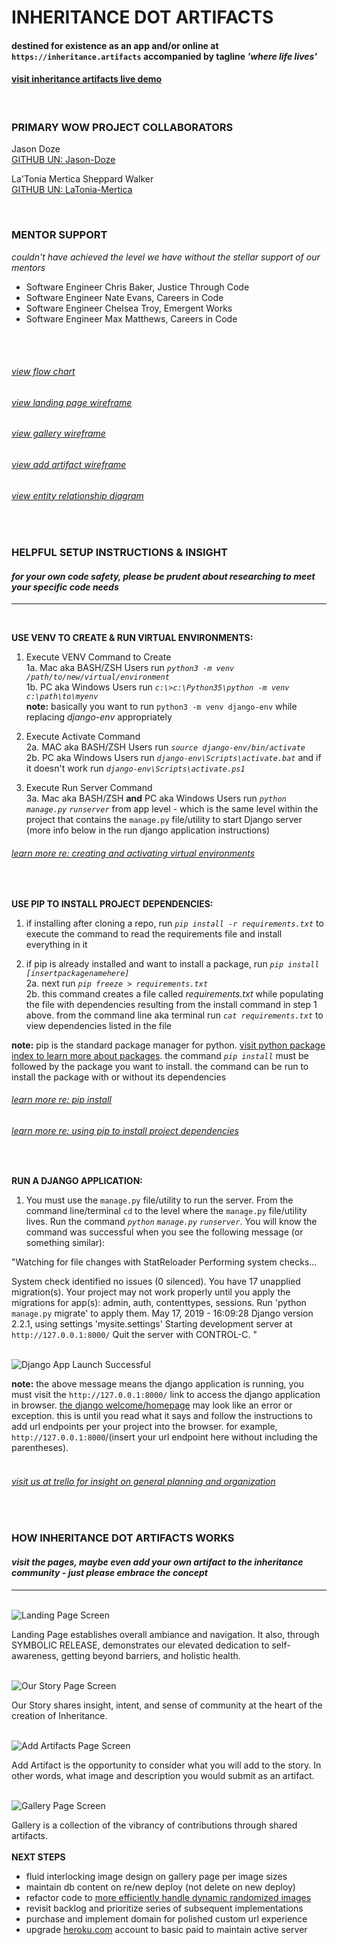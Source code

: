 # **INHERITANCE DOT ARTIFACTS**

#### destined for existence as an app and/or online at `https://inheritance.artifacts` accompanied by tagline _'where life lives'_

#### [visit inheritance artifacts live demo](https://inheritance-artifacts.herokuapp.com/)

<br>

### **PRIMARY WOW PROJECT COLLABORATORS**<br>

Jason Doze<br>
[GITHUB UN: Jason-Doze](https://github.com/Jason-Doze)<br>

La'Tonia Mertica Sheppard Walker<br>
[GITHUB UN: LaTonia-Mertica](https://github.com/LaTonia-Mertica)<br>

<br>

### **MENTOR SUPPORT**<br>

_couldn't have achieved the level we have without the stellar support of our mentors_

- Software Engineer Chris Baker, Justice Through Code
- Software Engineer Nate Evans, Careers in Code
- Software Engineer Chelsea Troy, Emergent Works
- Software Engineer Max Matthews, Careers in Code

<br>

<br>

###### [view flow chart](images/Flowchart.png)

###### [view landing page wireframe](images/landingpagewireframe.png)

###### [view gallery wireframe](images/gallerywireframe.png)

###### [view add artifact wireframe](images/addartifactwireframe.png)

###### [view entity relationship diagram](images/ERD.png)

<br>

### **HELPFUL SETUP INSTRUCTIONS & INSIGHT**

#### <p style="text-align: left">_for your own code safety, please be prudent about researching to meet your specific code needs_</p>

---

<br>

**USE VENV TO CREATE & RUN VIRTUAL ENVIRONMENTS:**<br>

1. Execute VENV Command to Create<br>
   1a. Mac aka BASH/ZSH Users run _`python3 -m venv /path/to/new/virtual/environment`_<br>
   1b. PC aka Windows Users run _`c:\>c:\Python35\python -m venv c:\path\to\myenv`_<br>
   **note:** basically you want to run `python3 -m venv django-env` while replacing _django-env_ appropriately

2. Execute Activate Command<br>
   2a. MAC aka BASH/ZSH Users run _`source django-env/bin/activate`_<br>
   2b. PC aka Windows Users run _`django-env\Scripts\activate.bat`_ and if it doesn't work run _`django-env\Scripts\activate.ps1`_

3. Execute Run Server Command<br>
   3a. Mac aka BASH/ZSH **and** PC aka Windows Users run _`python`_ _`manage.py`_ _`runserver`_ from app level - which is the same level within the project that contains the `manage.py` file/utility to start Django server (more info below in the run django application instructions)

###### [learn more re: creating and activating virtual environments](https://docs.python.org/3/library/venv.html)

<br>

**USE PIP TO INSTALL PROJECT DEPENDENCIES:**<br>

1. if installing after cloning a repo, run _`pip install -r requirements.txt`_ to execute the command to read the requirements file and install everything in it

2. if pip is already installed and want to install a package, run _`pip install [insertpackagenamehere]`_<br>
   2a. next run _`pip freeze > requirements.txt`_<br>
   2b. this command creates a file called _requirements.txt_ while populating the file with dependencies resulting from the install command in step 1 above. from the command line aka terminal run _`cat requirements.txt`_ to view dependencies listed in the file

**note:** pip is the standard package manager for python. [visit python package index to learn more about packages](https://pypi.org/). the command _`pip install`_ must be followed by the package you want to install. the command can be run to install the package with or without its dependencies

###### [learn more re: pip install](https://pip.pypa.io/en/stable/cli/pip_install/)

###### [learn more re: using pip to install project dependencies](https://stackoverflow.com/questions/53925660/installing-python-dependencies-locally-in-project)

<br>

**RUN A DJANGO APPLICATION:**<br>

1. You must use the `manage.py` file/utility to run the server. From the command line/terminal `cd` to the level where the `manage.py` file/utility lives. Run the command _`python`_ _`manage.py`_ _`runserver`_. You will know the command was successful when you see the following message (or something similar):

"Watching for file changes with StatReloader
Performing system checks...

System check identified no issues (0 silenced).
You have 17 unapplied migration(s). Your project may not work properly until you apply the migrations for app(s): admin, auth, contenttypes, sessions.
Run 'python `manage.py` migrate' to apply them.
May 17, 2019 - 16:09:28
Django version 2.2.1, using settings 'mysite.settings'
Starting development server at `http://127.0.0.1:8000/`
Quit the server with CONTROL-C.
"

<br>

<img src="images/Django_App.jpg" title="Django App Launch Successful Screen" alt="Django App Launch Successful"/>

<br>

**note:** the above message means the django application is running, you must visit the `http://127.0.0.1:8000/` link to access the django application in browser. [the django welcome/homepage](images/django-welcome-homepage.png) may look like an error or exception. this is until you read what it says and follow the instructions to add url endpoints per your project into the browser. for example, `http://127.0.0.1:8000`/(insert your url endpoint here without including the parentheses).
<br>
<br>

###### [visit us at trello for insight on general planning and organization](https://trello.com/b/LhG4cich/inheritanceartifacts)

<br>

### **HOW INHERITANCE DOT ARTIFACTS WORKS**

#### <p style="text-align: left">_visit the pages, maybe even add your own artifact to the inheritance community - just please embrace the concept_</p>

---

<br>

<img src="images/landing_page.jpg" title="Landing Page" alt="Landing Page Screen"/>

Landing Page establishes overall ambiance and navigation. It also, through SYMBOLIC RELEASE, demonstrates our elevated dedication to self-awareness, getting beyond barriers, and holistic health.
<br>
<br>

<img src="images/our_story.jpg" title="Our Story Page" alt="Our Story Page Screen"/>

Our Story shares insight, intent, and sense of community at the heart of the creation of Inheritance.
<br>
<br>

<img src="images/add_artifact.jpg" title="Add Artifacts Page" alt="Add Artifacts Page Screen"/>

Add Artifact is the opportunity to consider what you will add to the story. In other words, what image and description you would submit as an artifact.
<br>
<br>

<img src="images/gallery.jpg" title="Gallery Page" alt="Gallery Page Screen"/>

Gallery is a collection of the vibrancy of contributions through shared artifacts.
<br>
<br>
**NEXT STEPS**

- fluid interlocking image design on gallery page per image sizes
- maintain db content on re/new deploy (not delete on new deploy)
- refactor code to [more efficiently handle dynamic randomized images](https://medium.com/@jerinisready/how-to-fetch-random-item-from-a-filtered-queryset-in-django-orm-ca680df69328)
- revisit backlog and prioritize series of subsequent implementations
- purchase and implement domain for polished custom url experience
- upgrade [heroku.com](https://www.heroku.com/) account to basic paid to maintain active server
